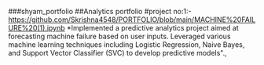 ###shyam_portfolio
##Analytics portfolio
#project no:1:-https://github.com/Skrishna4548/PORTFOLIO/blob/main/MACHINE%20FAILURE%20(1).ipynb
*Implemented a predictive analytics project aimed at
forecasting machine failure based on user inputs. Leveraged various machine
learning techniques including Logistic Regression, Naive Bayes, and Support Vector
Classifier (SVC) to develop predictive models".,
